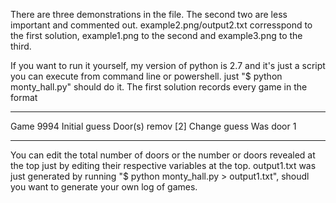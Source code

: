 There are three demonstrations in the file. The second two are less important and commented out. example2.png/output2.txt corresspond to the first solution,  example1.png  to the second and  example3.png  to the third. 

If you want to run it yourself, my version of python is 2.7 and it's just a script you can execute from command line or powershell. just "$ python monty_hall.py" should do it. The first solution records every game in the format 

____
Game 9994
Initial guess
Door(s) remov
[2]
Change guess
Was door 1
____

You can edit the total number of doors or the number or doors revealed at the top just by editing their respective variables at the top. output1.txt was just generated by running "$ python monty_hall.py > output1.txt", shoudl you want to generate your own log of games.